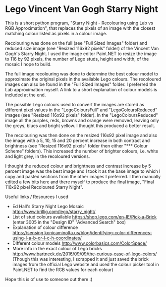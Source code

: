 # Lego Vincent Van Gogh Starry Night

This is a short python program, "Starry Night - Recolouring using Lab vs RGB Approximation", that replaces the pixels of an image with the closest matching colour listed as pixels in a colour image.

Recolouring was done on the full (see "Full Sized Images" folder) and reduced size image (see "Resized 116x92 pixels" folder) of the Vincent Van Gogh's Starry Night. I used the image editor Paint.NET to resize the image to 116 by 92 pixels, the number of Lego studs, height and width, of the mosaic I hope to build.

The full image recolouring was done to determine the best colour model to approximate the original pixels in the available Lego colours. The recoloured images can also be found in the "Full Sized Images" folder. I preferred the Lab approximation myself. A link to a short explanation of colour models is included at the end.

The possible Lego colours used to convert the images are stored as different pixel values in the "LegoColoursFull" and "LegoColoursReduced" images (see "Resized 116x92 pixels" folder).
In the "LegoColoursReduced" image all the purples, reds, browns and orange were removed, leaving only the greys, blues and bright yellow. I thought this produced a better result.

The recolouring was then done on the resized 116x92 pixel image and also the image with a 5, 10, 15 and 20 percent increase in both contract and brightness (see "Resized 116x92 pixels" folder then either "*** Colour Scheme" folders). This increased the number of brighter colours, i.e. white and light grey, in the recoloured versions.

I thought the reduced colour and brightness and contrast increase by 5 percent image was the best image and I took it as the base image to which I copy and pasted sections from the other images I preferred. I then manually edited a few bits here and there myself to produce the final image, "Final 116x92 pixel Recoloured Starry Night".

Useful links / Resources I used
* Ed Hall's Starry Night Lego Mosaic http://www.brillig.com/lego/starry_night/ 
* List of stud colours available https://shop.lego.com/en-IE/Pick-a-Brick (enter 3005 in the "Design ID" "Advanced Search" box)
* Explanation of colour difference https://sensing.konicaminolta.us/blog/identifying-color-differences-using-l-a-b-or-l-c-h-coordinates/ 
* Different colour models http://www.colorbasics.com/ColorSpace/ 
* More info in the exact colour of Lego bricks http://www.bartneck.de/2016/09/09/the-curious-case-of-lego-colors/ (Though this was interesting, I scrapped it and just saved the brick images from the official Lego website and used the colour picker tool in Paint.NET to find the RGB values for each colour)

Hope this is of use to someone out there :)
